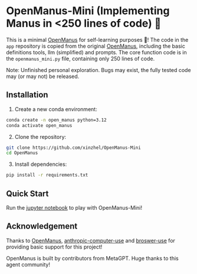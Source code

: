 # OpenManus-Mini (Implementing Manus in <250 lines of code) 🙋
This is a minimal [OpenManus](https://github.com/mannaandpoem/OpenManus) for self-learning purposes 🛫!
The code in the `app` repository is copied from the original [OpenManus](https://github.com/mannaandpoem/OpenManus), including the basic definitions tools, llm (simplified) and prompts. The core function code is in the `openmanus_mini.py` file, containing only 250 lines of code.

Note: Unfinished personal exploration. Bugs may exist, the fully tested code may (or may not) be released.


## Installation
1. Create a new conda environment:

```bash
conda create -n open_manus python=3.12
conda activate open_manus
```

2. Clone the repository:

```bash
git clone https://github.com/xinzhel/OpenManus-Mini
cd OpenManus
```

3. Install dependencies:

```bash
pip install -r requirements.txt
```

## Quick Start
Run the [jupyter notebook](openmanus_mini.ipynb) to play with OpenManus-Mini!

## Acknowledgement

Thanks to [OpenManus](https://github.com/mannaandpoem/OpenManus), [anthropic-computer-use](https://github.com/anthropics/anthropic-quickstarts/tree/main/computer-use-demo) and [broswer-use](https://github.com/browser-use/browser-use) for providing basic support for this project!

OpenManus is built by contributors from MetaGPT. Huge thanks to this agent community!
